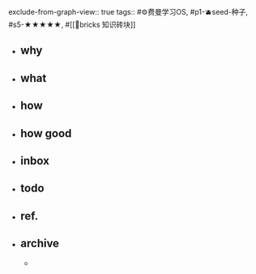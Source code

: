 exclude-from-graph-view:: true
tags:: #⚙️费曼学习OS, #p1-🫐seed-种子, #s5-★★★★★, #[[🧱bricks 知识砖块]]

- ## why
- ## what
- ## how
- ## how good
- ## inbox
- ## todo
- ## ref.
- ## archive
	-